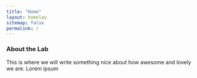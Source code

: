 ```yaml
---
title: "Home"
layout: homelay
sitemap: false
permalink: /
---
```


### About the Lab

This is where we will write something nice about how awesome and lovely we are.
Lorem ipsum
